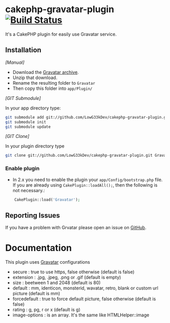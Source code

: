 # cakephp-gravatar-plugin [![Build Status](https://travis-ci.org/LowG33kDev/cakephp-gravatar-plugin.svg?branch=master)](https://travis-ci.org/LowG33kDev/cakephp-gravatar-plugin)
It's a CakePHP plugin for easily use Gravatar service.

## Installation
_[Manual]_

* Download the [Gravatar archive](https://github.com/LowG33kDev/cakephp-gravatar-plugin/zipball/master).
* Unzip that download.
* Rename the resulting folder to `Gravatar`
* Then copy this folder into `app/Plugin/`

_[GIT Submodule]_

In your app directory type:

```bash
git submodule add git://github.com/LowG33kDev/cakephp-gravatar-plugin.git Plugin/Gravatar
git submodule init
git submodule update
```

_[GIT Clone]_

In your plugin directory type

```bash
git clone git://github.com/LowG33kDev/cakephp-gravatar-plugin.git Gravatar
```

### Enable plugin

* In 2.x you need to enable the plugin your `app/Config/bootstrap.php` file. If you are already using `CakePlugin::loadAll();`, then the following is not necessary.:
```php
    CakePlugin::load('Gravatar');
```

## Reporting Issues

If you have a problem with Grvatar please open an issue on [GitHub](https://github.com/LowG33kDev/cakephp-gravatar-plugin/issues).

# Documentation
This plugin uses [Gravatar](http://en.gravatar.com/site/implement/images/) configurations

- secure : true to use https, false otherwise (default is false)
- extension : .jpg, .jpeg, .png or .gif (default is empty)
- size : beetween 1 and 2048 (default is 80)
- default : mm, identicon, monsterid, wavatar, retro, blank or custom url picture (default is mm)
- forcedefault : true to force default picture, false otherwise (default is false)
- rating : g, pg, r or x (default is g)
- image-options : is an array. It's the same like HTMLHelper::image
